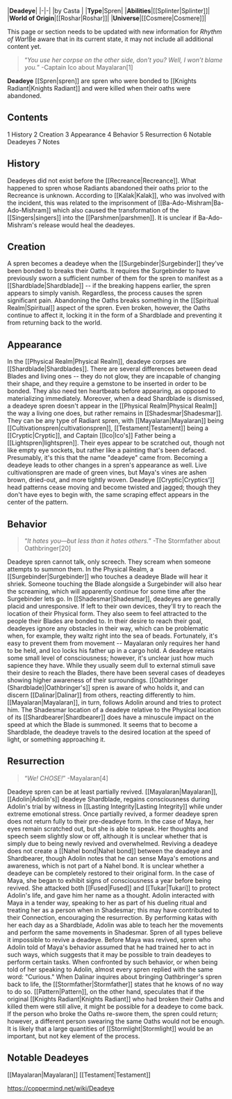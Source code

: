 |**Deadeye**|
|-|-|
|by  Casta |
|**Type**|Spren|
|**Abilities**|[[Splinter\|Splinter]]|
|**World of Origin**|[[Roshar\|Roshar]]|
|**Universe**|[[Cosmere\|Cosmere]]|

This page or section needs to be updated with new information for *Rhythm of War*!Be aware that in its current state, it may not include all additional content yet.

>“*You use her corpse on the other side, don't you? Well, I won’t blame you.*”
\-Captain Ico about Mayalaran[1]


**Deadeye** [[Spren\|spren]] are spren who were bonded to [[Knights Radiant\|Knights Radiant]] and were killed when their oaths were abandoned.


## Contents

1 History
2 Creation
3 Appearance
4 Behavior
5 Resurrection
6 Notable Deadeyes
7 Notes


## History
Deadeyes did not exist before the [[Recreance\|Recreance]]. What happened to spren whose Radiants abandoned their oaths prior to the Recreance is unknown. According to [[Kalak\|Kalak]], who was involved with the incident, this was related to the imprisonment of [[Ba-Ado-Mishram\|Ba-Ado-Mishram]] which also caused the transformation of the [[Singers\|singers]] into the [[Parshmen\|parshmen]]. It is unclear if Ba-Ado-Mishram's release would heal the deadeyes.

## Creation
A spren becomes a deadeye when the [[Surgebinder\|Surgebinder]] they've been bonded to breaks their Oaths. It requires the Surgebinder to have previously sworn a sufficient number of them for the spren to manifest as a [[Shardblade\|Shardblade]] -- if the breaking happens earlier, the spren appears to simply vanish. Regardless, the process causes the spren significant pain.
Abandoning the Oaths breaks something in the [[Spiritual Realm\|Spiritual]] aspect of the spren. Even broken, however, the Oaths continue to affect it, locking it in the form of a Shardblade and preventing it from returning back to the world.

## Appearance
In the [[Physical Realm\|Physical Realm]], deadeye corpses are [[Shardblade\|Shardblades]]. There are several differences between dead Blades and living ones -- they do not glow, they are incapable of changing their shape, and they require a gemstone to be inserted in order to be bonded. They also need ten heartbeats before appearing, as opposed to materializing immediately. Moreover, when a dead Shardblade is dismissed, a deadeye spren doesn't appear in the [[Physical Realm\|Physical Realm]] the way a living one does, but rather remains in [[Shadesmar\|Shadesmar]].
They can be any type of Radiant spren, with [[Mayalaran\|Mayalaran]] being [[Cultivationspren\|cultivationspren]], [[Testament\|Testament]] being a [[Cryptic\|Cryptic]], and Captain [[Ico\|Ico's]] Father being a [[Lightspren\|lightspren]]. Their eyes appear to be scratched out, though not like empty eye sockets, but rather like a painting that's been defaced. Presumably, it's this that the name "deadeye" came from.
Becoming a deadeye leads to other changes in a spren's appearance as well. Live cultivationspren are made of green vines, but Maya's vines are ashen brown, dried-out, and more tightly woven. Deadeye [[Cryptic\|Cryptics']] head patterns cease moving and become twisted and jagged; though they don't have eyes to begin with, the same scraping effect appears in the center of the pattern.

## Behavior
>“*It hates you—but less than it hates others.*”
\-The Stormfather about Oathbringer[20]


Deadeye spren cannot talk, only screech. They scream when someone attempts to summon them. In the Physical Realm, a [[Surgebinder\|Surgebinder]] who touches a deadeye Blade will hear it shriek. Someone touching the Blade alongside a Surgebinder will also hear the screaming, which will apparently continue for some time after the Surgebinder lets go.
In [[Shadesmar\|Shadesmar]], deadeyes are generally placid and unresponsive. If left to their own devices, they'll try to reach the location of their Physical form. They also seem to feel attracted to the people their Blades are bonded to. In their desire to reach their goal, deadeyes ignore any obstacles in their way, which can be problematic when, for example, they waltz right into the sea of beads. Fortunately, it's easy to prevent them from movement -- Mayalaran only requires her hand to be held, and Ico locks his father up in a cargo hold.
A deadeye retains some small level of consciousness; however, it's unclear just how much sapience they have. While they usually seem dull to external stimuli save their desire to reach the Blades, there have been several cases of deadeyes showing higher awareness of their surroundings. [[Oathbringer (Shardblade)\|Oathbringer's]] spren is aware of who holds it, and can discern [[Dalinar\|Dalinar]] from others, reacting differently to him. [[Mayalaran\|Mayalaran]], in turn, follows Adolin around and tries to protect him.
The Shadesmar location of a deadeye relative to the Physical location of its [[Shardbearer\|Shardbearer]] does have a minuscule impact on the speed at which the Blade is summoned. It seems that to become a Shardblade, the deadeye travels to the desired location at the speed of light, or something approaching it.

## Resurrection
>“*We! CHOSE!*”
\-Mayalaran[4]


Deadeye spren can be at least partially revived. [[Mayalaran\|Mayalaran]], [[Adolin\|Adolin's]] deadeye Shardblade, regains consciousness during Adolin's trial by witness in [[Lasting Integrity\|Lasting Integrity]] while under extreme emotional stress.
Once partially revived, a former deadeye spren does not return fully to their pre-deadeye form. In the case of Maya, her eyes remain scratched out, but she is able to speak. Her thoughts and speech seem slightly slow or off, although it is unclear whether that is simply due to being newly revived and overwhelmed. Reviving a deadeye does not create a [[Nahel bond\|Nahel bond]] between the deadeye and Shardbearer, though Adolin notes that he can sense Maya's emotions and awareness, which is not part of a Nahel bond. It is unclear whether a deadeye can be completely restored to their original form.
In the case of Maya, she began to exhibit signs of consciousness a year before being revived. She attacked both [[Fused\|Fused]] and [[Tukar\|Tukari]] to protect Adolin's life, and gave him her name as a thought. Adolin interacted with Maya in a tender way, speaking to her as part of his dueling ritual and treating her as a person when in Shadesmar; this may have contributed to their Connection, encouraging the resurrection. By performing katas with her each day as a Shardblade, Adolin was able to teach her the movements and perform the same movements in Shadesmar.
Spren of all types believe it impossible to revive a deadeye. Before Maya was revived, spren who Adolin told of Maya's behavior assumed that he had trained her to act in such ways, which suggests that it may be possible to train deadeyes to perform certain tasks. When confronted by such behavior, or when being told of her speaking to Adolin, almost every spren replied with the same word: "Curious." When Dalinar inquires about bringing Oathbringer's spren back to life, the [[Stormfather\|Stormfather]] states that he knows of no way to do so. [[Pattern\|Pattern]], on the other hand, speculates that if the original [[Knights Radiant\|Knights Radiant]] who had broken their Oaths and killed them were still alive, it might be possible for a deadeye to come back. If the person who broke the Oaths re-swore them, the spren could return; however, a different person swearing the same Oaths would not be enough. It is likely that a large quantities of [[Stormlight\|Stormlight]] would be an important, but not key element of the process.

## Notable Deadeyes
[[Mayalaran\|Mayalaran]]
[[Testament\|Testament]]


https://coppermind.net/wiki/Deadeye